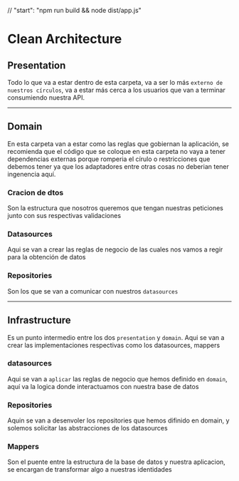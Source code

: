 // "start": "npm run build && node dist/app.js"


# Clean Architecture

## Presentation
Todo lo que va a estar dentro de esta carpeta, va a ser lo más ``externo de nuestros círculos``, va a estar más cerca a los usuarios que van a terminar consumiendo nuestra API.

---

## Domain
En esta carpeta van a estar como las reglas que gobiernan la aplicación, se recomienda que el código que se coloque en esta carpeta no vaya a tener dependencias externas porque romperia el círulo o restricciones que debemos tener ya que los adaptadores entre otras cosas no deberian tener ingenencia aquí.

### Cracion de dtos
Son la estructura que nosotros queremos que tengan nuestras peticiones junto con sus respectivas validaciones

### Datasources
Aqui se van a crear las reglas de negocio de las cuales nos vamos a regir para la obtención de datos


### Repositories
Son los que se van a comunicar con nuestros ``datasources``

---

## Infrastructure
Es un punto intermedio entre los dos ``presentation`` y ``domain``.
Aqui se van a crear las implementaciones respectivas como los datasources, mappers


### datasources
Aqui se van a ``aplicar`` las reglas de negocio que hemos definido en ``domain``, aquí va la logica donde interactuamos con nuestra base de datos

### Repositories
Aquin se van a desenvoler los repositories que hemos difinido en domain, y solemos solicitar las abstracciones de los datasources

### Mappers
Son el puente entre la estructura de la base de datos y nuestra aplicacion, se encargan de transformar algo a nuestras identidades